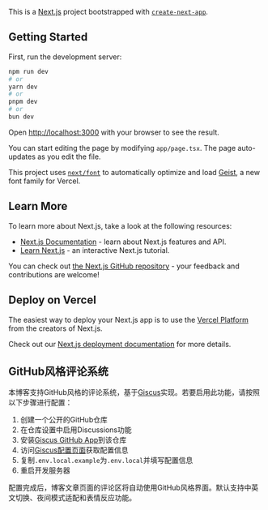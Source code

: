 This is a [Next.js](https://nextjs.org) project bootstrapped with [`create-next-app`](https://nextjs.org/docs/app/api-reference/cli/create-next-app).

## Getting Started

First, run the development server:

```bash
npm run dev
# or
yarn dev
# or
pnpm dev
# or
bun dev
```

Open [http://localhost:3000](http://localhost:3000) with your browser to see the result.

You can start editing the page by modifying `app/page.tsx`. The page auto-updates as you edit the file.

This project uses [`next/font`](https://nextjs.org/docs/app/building-your-application/optimizing/fonts) to automatically optimize and load [Geist](https://vercel.com/font), a new font family for Vercel.

## Learn More

To learn more about Next.js, take a look at the following resources:

- [Next.js Documentation](https://nextjs.org/docs) - learn about Next.js features and API.
- [Learn Next.js](https://nextjs.org/learn) - an interactive Next.js tutorial.

You can check out [the Next.js GitHub repository](https://github.com/vercel/next.js) - your feedback and contributions are welcome!

## Deploy on Vercel

The easiest way to deploy your Next.js app is to use the [Vercel Platform](https://vercel.com/new?utm_medium=default-template&filter=next.js&utm_source=create-next-app&utm_campaign=create-next-app-readme) from the creators of Next.js.

Check out our [Next.js deployment documentation](https://nextjs.org/docs/app/building-your-application/deploying) for more details.

## GitHub风格评论系统

本博客支持GitHub风格的评论系统，基于[Giscus](https://giscus.app/zh-CN)实现。若要启用此功能，请按照以下步骤进行配置：

1. 创建一个公开的GitHub仓库
2. 在仓库设置中启用Discussions功能
3. 安装[Giscus GitHub App](https://github.com/apps/giscus)到该仓库
4. 访问[Giscus配置页面](https://giscus.app/zh-CN)获取配置信息
5. 复制`.env.local.example`为`.env.local`并填写配置信息
6. 重启开发服务器

配置完成后，博客文章页面的评论区将自动使用GitHub风格界面。默认支持中英文切换、夜间模式适配和表情反应功能。
